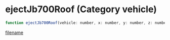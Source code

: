 # ejectJb700Roof (Category vehicle)

```js
function ejectJb700Roof(vehicle: number, x: number, y: number, z: number): void
```

[filename](ejectJb700Roof_m.md ':include')